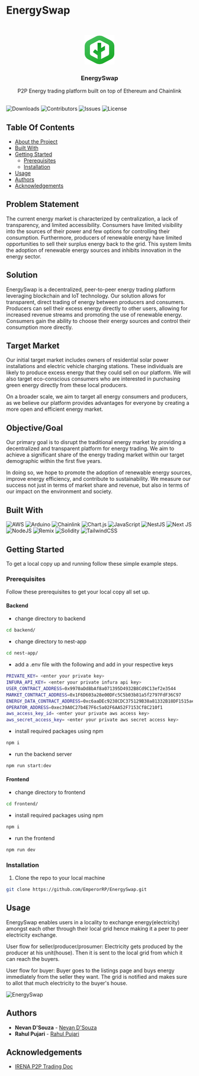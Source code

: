 # EnergySwap


<br/>
<p align="center">
  <a href=#>
    <img src="frontend/public/Logo.svg" alt="Logo" width="80" height="80">
  </a>

  <h3 align="center">EnergySwap</h3>

  <p align="center">
    P2P Energy trading platform built on top of Ethereum and Chainlink
    <br/>
    <br/>
  </p>
</p>

![Downloads](https://img.shields.io/github/downloads/ShaanCoding/ReadME-Generator/total) ![Contributors](https://img.shields.io/github/contributors/ShaanCoding/ReadME-Generator?color=dark-green) ![Issues](https://img.shields.io/github/issues/ShaanCoding/ReadME-Generator) ![License](https://img.shields.io/github/license/ShaanCoding/ReadME-Generator) 

## Table Of Contents

* [About the Project](#about-the-project)
* [Built With](#built-with)
* [Getting Started](#getting-started)
  * [Prerequisites](#prerequisites)
  * [Installation](#installation)
* [Usage](#usage)
* [Authors](#authors)
* [Acknowledgements](#acknowledgements)

## Problem Statement

The current energy market is characterized by centralization, a lack of transparency, and limited accessibility. Consumers have limited visibility into the sources of their power and few options for controlling their consumption. Furthermore, producers of renewable energy have limited opportunities to sell their surplus energy back to the grid. This system limits the adoption of renewable energy sources and inhibits innovation in the energy sector.

## Solution

EnergySwap is a decentralized, peer-to-peer energy trading platform leveraging blockchain and IoT technology. Our solution allows for transparent, direct trading of energy between producers and consumers. Producers can sell their excess energy directly to other users, allowing for increased revenue streams and promoting the use of renewable energy. Consumers gain the ability to choose their energy sources and control their consumption more directly.

## Target Market

Our initial target market includes owners of residential solar power installations and electric vehicle charging stations. These individuals are likely to produce excess energy that they could sell on our platform. We will also target eco-conscious consumers who are interested in purchasing green energy directly from these local producers.

On a broader scale, we aim to target all energy consumers and producers, as we believe our platform provides advantages for everyone by creating a more open and efficient energy market.

## Objective/Goal

Our primary goal is to disrupt the traditional energy market by providing a decentralized and transparent platform for energy trading. We aim to achieve a significant share of the energy trading market within our target demographic within the first five years.

In doing so, we hope to promote the adoption of renewable energy sources, improve energy efficiency, and contribute to sustainability. We measure our success not just in terms of market share and revenue, but also in terms of our impact on the environment and society.

## Built With

![AWS](https://img.shields.io/badge/AWS-%23FF9900.svg?style=for-the-badge&logo=amazon-aws&logoColor=white)
![Arduino](https://img.shields.io/badge/-Arduino-00979D?style=for-the-badge&logo=Arduino&logoColor=white)
![Chainlink](https://img.shields.io/badge/Chainlink-375BD2?style=for-the-badge&logo=Chainlink&logoColor=white)
![Chart.js](https://img.shields.io/badge/chart.js-F5788D.svg?style=for-the-badge&logo=chart.js&logoColor=white)
![JavaScript](https://img.shields.io/badge/javascript-%23323330.svg?style=for-the-badge&logo=javascript&logoColor=%23F7DF1E)
![NestJS](https://img.shields.io/badge/nestjs-%23E0234E.svg?style=for-the-badge&logo=nestjs&logoColor=white)
![Next JS](https://img.shields.io/badge/Next-black?style=for-the-badge&logo=next.js&logoColor=white)
![NodeJS](https://img.shields.io/badge/node.js-6DA55F?style=for-the-badge&logo=node.js&logoColor=white)
![Remix](https://img.shields.io/badge/remix-%23000.svg?style=for-the-badge&logo=remix&logoColor=white)
![Solidity](https://img.shields.io/badge/Solidity-%23363636.svg?style=for-the-badge&logo=solidity&logoColor=white)
![TailwindCSS](https://img.shields.io/badge/tailwindcss-%2338B2AC.svg?style=for-the-badge&logo=tailwind-css&logoColor=white)

## Getting Started

To get a local copy up and running follow these simple example steps.

### Prerequisites

Follow these prerequisites to get your local copy all set up.

#### Backend
- change directory to backend
```sh
cd backend/
```
- change directory to nest-app
```sh
cd nest-app/
```
- add a .env file with the following and add in your respective keys
```sh
PRIVATE_KEY= <enter your private key>
INFURA_API_KEY= <enter your private infura api key>
USER_CONTRACT_ADDRESS=0x9970aDd8bAf8a071395D4932B8Cd9C13ef2e3544
MARKET_CONTRACT_ADDRESS=0x1F6D603a28e00DFc5C5b03b81a5f2797FdF36C97
ENERGY_DATA_CONTRACT_ADDRESS=0xc6aaDEc9238CDC375129B38a81332B18DF1515ae
OPERATOR_ADDRESS=0xec39A0C27b4E7F6c5a02F6AA52F7153Cf8C210f1
aws_access_key_id= <enter your private aws access key>
aws_secret_access_key= <enter your private aws secret access key>
```
- install required packages using npm
```sh
npm i
```
- run the backend server
```sh
npm run start:dev
```

#### Frontend
- change directory to frontend
```sh
cd frontend/
```
- install required packages using npm
```sh
npm i
```
- run the frontend
```sh
npm run dev
```

### Installation

1. Clone the repo to your local machine

```sh
git clone https://github.com/EmperorRP/EnergySwap.git
```

## Usage

EnergySwap enables users in a locality to exchange energy(electricity) amongst each other through their local grid hence making it a peer to peer electricity exchange.

User flow for seller/producer/prosumer: Electricity gets produced by the producer at his unit(house). Then it is sent to the local grid from which it can reach the buyers.

User flow for buyer: Buyer goes to the listings page and buys energy immediately from the seller they want. The grid is notified and makes sure to allot that much electricity to the buyer's house.

![EnergySwap](https://media.giphy.com/media/v1.Y2lkPTc5MGI3NjExNjZjMmM2Yzk0NWVlZGEwYTg0M2MxOWQ0YmVhNDMzNDY1ZTg4NjQ4MiZlcD12MV9pbnRlcm5hbF9naWZzX2dpZklkJmN0PWc/B2AKBVfgc4XjjsXkuv/giphy.gif)

## Authors

* **Nevan D'Souza** - [Nevan D'Souza](https://github.com/nevan-dsouza/)
* **Rahul Pujari** - [Rahul Pujari](https://github.com/EmperorRP/)

## Acknowledgements
* [IRENA P2P Trading Doc](https://www.irena.org/-/media/Files/IRENA/Agency/Publication/2020/Jul/IRENA_Peer-to-peer_electricity_trading_2020.pdf?la=en&hash=AB7E0CFED5A51CFD75EB2CC1FB635B64329BB439)

